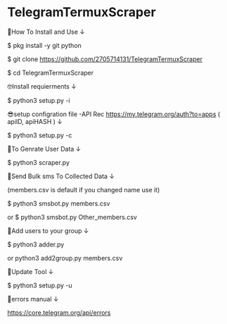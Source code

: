 # TelegramTermuxScraper
🤩How To Install and Use ↓

$ pkg install -y git python

$ git clone https://github.com/2705714131/TelegramTermuxScraper

$ cd TelegramTermuxScraper

🤓Install requierments ↓

$ python3 setup.py -i

😎setup configration file -API Rec
https://my.telegram.org/auth?to=apps
 ( apiID, apiHASH ) ↓

$ python3 setup.py -c

🧐To Genrate User Data ↓

$ python3 scraper.py

🤣Send Bulk sms To Collected Data ↓

(members.csv is default if you changed name use it)

$ python3 smsbot.py members.csv

or $ python3 smsbot.py Other_members.csv

🤨Add users to your group ↓

$ python3 adder.py

or python3 add2group.py members.csv

🤪Update Tool ↓

$ python3 setup.py -u

🤑errors manual ↓

https://core.telegram.org/api/errors
